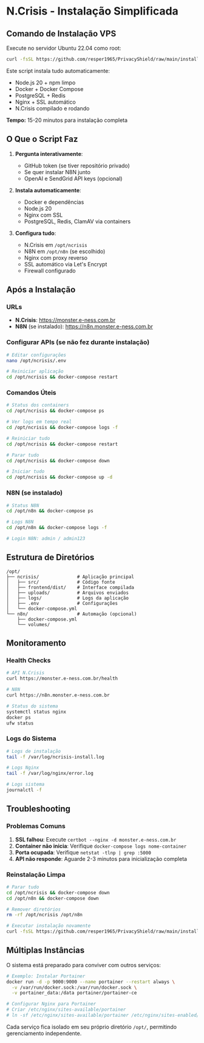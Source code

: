 # N.Crisis - Instalação Simplificada

## Comando de Instalação VPS

Execute no servidor Ubuntu 22.04 como root:

```bash
curl -fsSL https://github.com/resper1965/PrivacyShield/raw/main/install-vps-simples.sh | sudo bash
```

Este script instala tudo automaticamente:
- Node.js 20 + npm limpo
- Docker + Docker Compose 
- PostgreSQL + Redis
- Nginx + SSL automático
- N.Crisis compilado e rodando

**Tempo:** 15-20 minutos para instalação completa

## O Que o Script Faz

1. **Pergunta interativamente**:
   - GitHub token (se tiver repositório privado)
   - Se quer instalar N8N junto
   - OpenAI e SendGrid API keys (opcional)

2. **Instala automaticamente**:
   - Docker e dependências
   - Node.js 20
   - Nginx com SSL
   - PostgreSQL, Redis, ClamAV via containers

3. **Configura tudo**:
   - N.Crisis em `/opt/ncrisis`
   - N8N em `/opt/n8n` (se escolhido)
   - Nginx com proxy reverso
   - SSL automático via Let's Encrypt
   - Firewall configurado

## Após a Instalação

### URLs
- **N.Crisis**: https://monster.e-ness.com.br
- **N8N** (se instalado): https://n8n.monster.e-ness.com.br

### Configurar APIs (se não fez durante instalação)
```bash
# Editar configurações
nano /opt/ncrisis/.env

# Reiniciar aplicação
cd /opt/ncrisis && docker-compose restart
```

### Comandos Úteis
```bash
# Status dos containers
cd /opt/ncrisis && docker-compose ps

# Ver logs em tempo real
cd /opt/ncrisis && docker-compose logs -f

# Reiniciar tudo
cd /opt/ncrisis && docker-compose restart

# Parar tudo
cd /opt/ncrisis && docker-compose down

# Iniciar tudo
cd /opt/ncrisis && docker-compose up -d
```

### N8N (se instalado)
```bash
# Status N8N
cd /opt/n8n && docker-compose ps

# Logs N8N
cd /opt/n8n && docker-compose logs -f

# Login N8N: admin / admin123
```

## Estrutura de Diretórios

```
/opt/
├── ncrisis/              # Aplicação principal
│   ├── src/              # Código fonte
│   ├── frontend/dist/    # Interface compilada
│   ├── uploads/          # Arquivos enviados
│   ├── logs/             # Logs da aplicação
│   ├── .env              # Configurações
│   └── docker-compose.yml
└── n8n/                  # Automação (opcional)
    ├── docker-compose.yml
    └── volumes/
```

## Monitoramento

### Health Checks
```bash
# API N.Crisis
curl https://monster.e-ness.com.br/health

# N8N
curl https://n8n.monster.e-ness.com.br

# Status do sistema
systemctl status nginx
docker ps
ufw status
```

### Logs do Sistema
```bash
# Logs de instalação
tail -f /var/log/ncrisis-install.log

# Logs Nginx
tail -f /var/log/nginx/error.log

# Logs sistema
journalctl -f
```

## Troubleshooting

### Problemas Comuns
1. **SSL falhou**: Execute `certbot --nginx -d monster.e-ness.com.br`
2. **Container não inicia**: Verifique `docker-compose logs nome-container`
3. **Porta ocupada**: Verifique `netstat -tlnp | grep :5000`
4. **API não responde**: Aguarde 2-3 minutos para inicialização completa

### Reinstalação Limpa
```bash
# Parar tudo
cd /opt/ncrisis && docker-compose down
cd /opt/n8n && docker-compose down

# Remover diretórios
rm -rf /opt/ncrisis /opt/n8n

# Executar instalação novamente
curl -fsSL https://github.com/resper1965/PrivacyShield/raw/main/install-direto.sh | sudo bash
```

## Múltiplas Instâncias

O sistema está preparado para conviver com outros serviços:

```bash
# Exemplo: Instalar Portainer
docker run -d -p 9000:9000 --name portainer --restart always \
  -v /var/run/docker.sock:/var/run/docker.sock \
  -v portainer_data:/data portainer/portainer-ce

# Configurar Nginx para Portainer
# Criar /etc/nginx/sites-available/portainer
# ln -sf /etc/nginx/sites-available/portainer /etc/nginx/sites-enabled/
```

Cada serviço fica isolado em seu próprio diretório `/opt/`, permitindo gerenciamento independente.